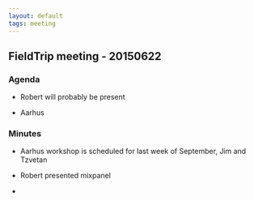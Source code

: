 ```yaml
---
layout: default
tags: meeting
---
```


## FieldTrip meeting - 20150622

### Agenda

*  Robert will probably be present

*  Aarhus

### Minutes

*  Aarhus workshop is scheduled for last week of September, Jim and Tzvetan

*  Robert presented mixpanel 

*  


